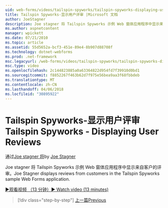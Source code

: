 ```yaml
---
uid: web-forms/videos/tailspin-spyworks/tailspin-spyworks-displaying-user-reviews
title: Tailspin Spyworks-显示用户评审 |Microsoft 文档
author: JoeStagner
description: Joe stagner 将 Tailspin Spyworks 示例 Web 窗体应用程序中显示来自客户的评审。
ms.author: aspnetcontent
manager: wpickett
ms.date: 07/21/2010
ms.topic: article
ms.assetid: 55d5652a-bcf3-451e-89e4-8b907d88708f
ms.technology: dotnet-webforms
ms.prod: .net-framework
msc.legacyurl: /web-forms/videos/tailspin-spyworks/tailspin-spyworks-displaying-user-reviews
msc.type: video
ms.openlocfilehash: 2c144823885a0a63364822d954fd7f39910d0bd1
ms.sourcegitcommit: f8852267f463b62d7f975e56bea9aa3f68fbbdeb
ms.translationtype: MT
ms.contentlocale: zh-CN
ms.lasthandoff: 04/06/2018
ms.locfileid: "30895922"
---
```

<a name="tailspin-spyworks---displaying-user-reviews"></a><span data-ttu-id="3d5f1-103">Tailspin Spyworks-显示用户评审</span><span class="sxs-lookup"><span data-stu-id="3d5f1-103">Tailspin Spyworks - Displaying User Reviews</span></span>
====================
<span data-ttu-id="3d5f1-104">通过[Joe stagner 将](https://github.com/JoeStagner)</span><span class="sxs-lookup"><span data-stu-id="3d5f1-104">by [Joe Stagner](https://github.com/JoeStagner)</span></span>

<span data-ttu-id="3d5f1-105">Joe stagner 将 Tailspin Spyworks 示例 Web 窗体应用程序中显示来自客户的评审。</span><span class="sxs-lookup"><span data-stu-id="3d5f1-105">Joe Stagner displays reviews from customers in the Tailspin Spyworks sample Web Forms application.</span></span>

[<span data-ttu-id="3d5f1-106">&#9654;观看视频 （13 分钟）</span><span class="sxs-lookup"><span data-stu-id="3d5f1-106">&#9654; Watch video (13 minutes)</span></span>](https://channel9.msdn.com/Blogs/ASP-NET-Site-Videos/tailspin-spyworks-displaying-user-reviews)

> [!div class="step-by-step"]
> [<span data-ttu-id="3d5f1-107">上一篇</span><span class="sxs-lookup"><span data-stu-id="3d5f1-107">Previous</span></span>](tailspin-spyworks-adding-user-product-reviews.md)
